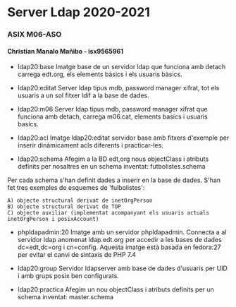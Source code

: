 # Server Ldap 2020-2021

### ASIX M06-ASO
#### Christian Manalo Mañibo - isx9565961
- ldap20:base Imatge base de un servidor ldap que funciona amb detach carrega edt.org, els elements bàsics i els usuaris bàsics.

- ldap20:editat Server ldap tipus mdb, password manager xifrat, tot els usuaris a un sol fitxer ldif a la base de dades.

- ldap20:m06 Server ldap tipus mdb, password manager xifrat que funciona amb detach, carrega m06.cat, elements basics i usuaris basics.

- ldap20:acl Imatge ldap20:editat servidor base amb fitxers d'exemple per inserir dinàmicament acls diferents i practicar-les.

- ldap20:schema Afegim a la BD edt,org nous objectClass i atributs definits per nosaltres en un schema inventat: futbolistes.schema

Per cada schema s'han definit dades a inserir en la base de dades. S'han fet tres exemples de esquemes de 'fulbolistes':

    A) objecte structural derivat de inetOrgPerson
    B) objecte structural derivat de TOP
    C) objecte auxiliar (implementat acompanyant els usuaris actuals inetOrgPerson i posixAccount)

- phpldapadmin:20 Imatge amb un servidor phpldapadmin. Connecta a al servidor ldap
anomenat ldap.edt.org per accedir a les bases de dades dc=edt,dc=org i cn=config. Aquesta imatge
està basada en fedora:27 per evitar el canvi de sintaxis de PHP 7.4

- ldap20:group Servidor ldapserver amb base de dades d'usuaris per UID i amb grups posix ben configurats.

- ldap20:practica Afegim un nou objectClass i atributs definits per un schema inventat: master.schema

